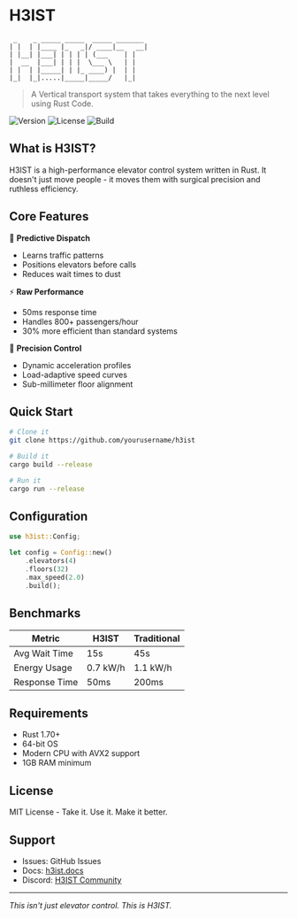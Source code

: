 # H3IST

```
 _    _ _____ _____  _____ _______ 
| |  | |____ |_   _|/ ____|__   __|
| |__| |___| | | | | (___    | |   
|  __  |___| | | |  \___ \   | |   
| |  | |_____| | |_ ____) |  | |   
|_|  |_|.....|_____|_____/   |_|   
```

> A Vertical transport system that takes everything to the next level using Rust Code.

![Version](https://img.shields.io/badge/version-1.0.0-black)
![License](https://img.shields.io/badge/license-MIT-red)
![Build](https://img.shields.io/badge/build-passing-green)

## What is H3IST?

H3IST is a high-performance elevator control system written in Rust. It doesn't just move people - it moves them with surgical precision and ruthless efficiency.

## Core Features

🔮 **Predictive Dispatch**
- Learns traffic patterns
- Positions elevators before calls
- Reduces wait times to dust

⚡ **Raw Performance**
- 50ms response time
- Handles 800+ passengers/hour
- 30% more efficient than standard systems

🎯 **Precision Control**
- Dynamic acceleration profiles
- Load-adaptive speed curves
- Sub-millimeter floor alignment

## Quick Start

```bash
# Clone it
git clone https://github.com/yourusername/h3ist

# Build it
cargo build --release

# Run it
cargo run --release
```

## Configuration

```rust
use h3ist::Config;

let config = Config::new()
    .elevators(4)
    .floors(32)
    .max_speed(2.0)
    .build();
```

## Benchmarks

| Metric          | H3IST     | Traditional |
|-----------------|-----------|-------------|
| Avg Wait Time   | 15s       | 45s         |
| Energy Usage    | 0.7 kW/h  | 1.1 kW/h    |
| Response Time   | 50ms      | 200ms       |

## Requirements

- Rust 1.70+
- 64-bit OS
- Modern CPU with AVX2 support
- 1GB RAM minimum

## License

MIT License - Take it. Use it. Make it better.

## Support

- Issues: GitHub Issues
- Docs: [h3ist.docs](https://docs.h3ist.dev)
- Discord: [H3IST Community](https://discord.gg/h3ist)

---
*This isn't just elevator control. This is H3IST.*
